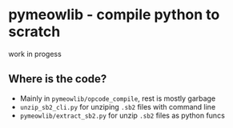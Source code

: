 # pymeowlib - compile python to scratch

work in progess

## Where is the code?
- Mainly in `pymeowlib/opcode_compile`, rest is mostly garbage
- `unzip_sb2_cli.py` for unziping  `.sb2` files with command line
- `pymeowlib/extract_sb2.py` for unzip `.sb2` files as python funcs